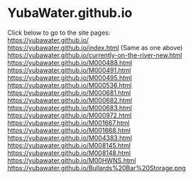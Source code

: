 # YubaWater.github.io

Click below to go to the site pages: <br />
https://yubawater.github.io/ <br />
https://yubawater.github.io/index.html (Same as one above) <br />
https://yubawater.github.io/currently-on-the-river-new.html <br />
https://yubawater.github.io/M000488.html <br />
https://yubawater.github.io/M000491.html <br />
https://yubawater.github.io/M000495.html <br />
https://yubawater.github.io/M000536.html <br />
https://yubawater.github.io/M000681.html <br />
https://yubawater.github.io/M000682.html <br />
https://yubawater.github.io/M000683.html <br />
https://yubawater.github.io/M000972.html <br />
https://yubawater.github.io/M001667.html <br />
https://yubawater.github.io/M001668.html <br />
https://yubawater.github.io/M004383.html <br />
https://yubawater.github.io/M008145.html <br />
https://yubawater.github.io/M008148.html <br />
https://yubawater.github.io/M00HWNS.html <br />
https://yubawater.github.io/Bullards%20Bar%20Storage.png <br />

